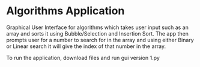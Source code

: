 # **Algorithms Application**

Graphical User Interface for algorithms which takes user input such as an array and sorts it using Bubble/Selection and Insertion Sort.
The app then prompts user for a number to search for in the array and using either Binary or Linear search it will give the index of that number in the array.

To run the application, download files and run gui version 1.py
